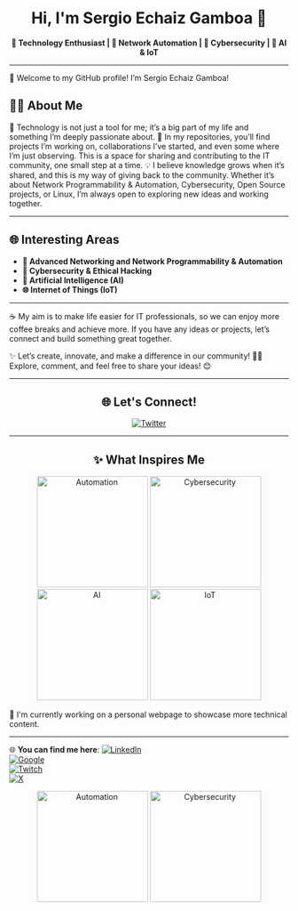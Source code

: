 <h1 align="center">Hi, I'm Sergio Echaiz Gamboa 👋</h1>
<p align="center">
  <b>🌟 Technology Enthusiast | 🚀 Network Automation | 🔐 Cybersecurity | 🤖 AI & IoT</b>
</p>

---
👋 Welcome to my GitHub profile! I’m Sergio Echaiz Gamboa!

## 🧑‍💻 About Me
🌟 Technology is not just a tool for me; it’s a big part of my life and something I’m deeply passionate about.
🚀 In my repositories, you’ll find projects I’m working on, collaborations I’ve started, and even some where I’m just observing. This is a space for sharing and contributing to the IT community, one small step at a time.
💡 I believe knowledge grows when it’s shared, and this is my way of giving back to the community. Whether it’s about Network Programmability & Automation, Cybersecurity, Open Source projects, or Linux, I’m always open to exploring new ideas and working together.

---

## 🌐 **Interesting Areas**
- **🚀 Advanced Networking and Network Programmability & Automation**  
- **🔐 Cybersecurity & Ethical Hacking**
- **🤖 Artificial Intelligence (AI)**  
- **🌐 Internet of Things (IoT)**

---

☕ My aim is to make life easier for IT professionals, so we can enjoy more coffee breaks and achieve more. If you have any ideas or projects, let’s connect and build something great together. 

✨ Let’s create, innovate, and make a difference in our community! 👨‍💻 Explore, comment, and feel free to share your ideas! 😊

---

<div align="center">
  <h2>🌐 Let's Connect!</h2>
  <p>
    <a href="https://www.twitter.com/sergio_echaiz">
      <img src="https://img.shields.io/badge/X-Follow-black?style=for-the-badge&logo=twitter" alt="Twitter">
    </a>
  </p>
</div>

---

<div align="center">
  <h2>✨ What Inspires Me</h2>
  <img src="https://media.giphy.com/media/3o7abKhOpu0NwenH3O/giphy.gif" alt="Automation" width="200"/>
  <img src="https://media.giphy.com/media/3oriO0OEd9QIDdllqo/giphy.gif" alt="Cybersecurity" width="200"/>
  <img src="https://media.giphy.com/media/l0HUpt2s9Pclgt9Vm/giphy.gif" alt="AI" width="200"/>
  <img src="https://media.giphy.com/media/2t9sDPrlvFpdK/giphy.gif" alt="IoT" width="200"/>
</div>

🌱 I'm currently working on a personal webpage to showcase more technical content.  

---

🌐 **You can find me here**:
[![LinkedIn](https://img.shields.io/badge/LinkedIn-Connect-blue?style=flat&logo=linkedin)](https://www.linkedin.com/in/sergioechaiz)  
[![Google](https://img.shields.io/badge/YouTube-Subscribe-red?style=flat&logo=youtube)](https://www.youtube.com/@sergioechaiz)  
[![Twitch](https://img.shields.io/badge/Twitch-Watch-purple?style=flat&logo=twitch)](https://www.twitch.tv/sergio_echaiz)  
[![X](https://img.shields.io/badge/X-Follow-black?style=flat&logo=twitter)](https://www.twitter.com/sergio_echaiz)  

<div align="center">
  <img src="https://media.giphy.com/media/3o7abKhOpu0NwenH3O/giphy.gif" alt="Automation" width="200"/>
  <img src="https://media.giphy.com/media/3oriO0OEd9QIDdllqo/giphy.gif" alt="Cybersecurity" width="200"/>
</div>

